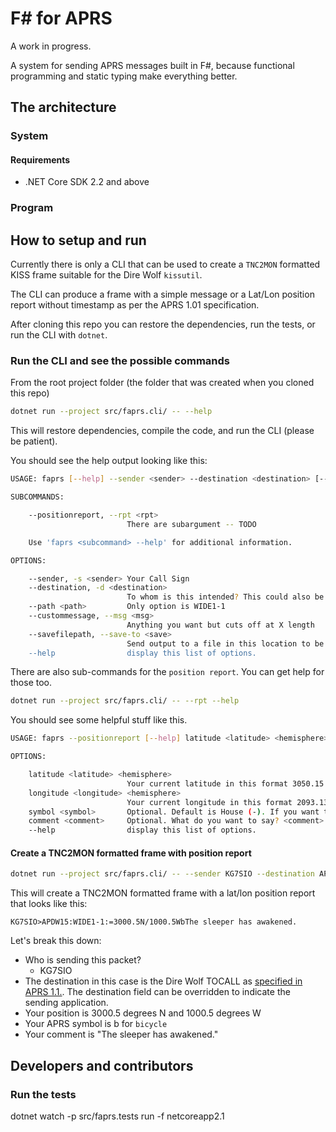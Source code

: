 # F# for APRS

A work in progress.

A system for sending APRS messages built in F#, because functional programming and static typing make everything better.

## The architecture

### System

#### Requirements

* .NET Core SDK 2.2 and above

### Program

## How to setup and run

Currently there is only a CLI that can be used to create a `TNC2MON` formatted KISS frame suitable for the Dire Wolf `kissutil`.

The CLI can produce a frame with a simple message or a Lat/Lon position report without timestamp as per the APRS 1.01 specification.

After cloning this repo you can restore the dependencies, run the tests, or run the CLI with `dotnet`. 

### Run the CLI and see the possible commands

From the root project folder (the folder that was created when you cloned this repo)

```bash
dotnet run --project src/faprs.cli/ -- --help
```

This will restore dependencies, compile the code, and run the CLI (please be patient).

You should see the help output looking like this:

```bash
USAGE: faprs [--help] --sender <sender> --destination <destination> [--path <path>] [--custommessage <msg>] [--savefilepath <save>] [<subcommand> [<options>]]

SUBCOMMANDS:

    --positionreport, --rpt <rpt>
                          There are subargument -- TODO

    Use 'faprs <subcommand> --help' for additional information.

OPTIONS:

    --sender, -s <sender> Your Call Sign
    --destination, -d <destination>
                          To whom is this intended? This could also be a an application from the To Calls list http://aprs.org/aprs11/tocalls.txt
    --path <path>         Only option is WIDE1-1
    --custommessage, --msg <msg>
                          Anything you want but cuts off at X length
    --savefilepath, --save-to <save>
                          Send output to a file in this location to be used by Dire Wolf's kissutil
    --help                display this list of options.
```

There are also sub-commands for the `position report`. You can get help for those too.

```bash
dotnet run --project src/faprs.cli/ -- --rpt --help
```

You should see some helpful stuff like this.

```bash
USAGE: faprs --positionreport [--help] latitude <latitude> <hemisphere> longitude <longitude> <hemisphere> [symbol <symbol>] [comment <comment>]

OPTIONS:

    latitude <latitude> <hemisphere>
                          Your current latitude in this format 3050.15 N
    longitude <longitude> <hemisphere>
                          Your current longitude in this format 2093.13 E
    symbol <symbol>       Optional. Default is House (-). If you want to use House, do not use the symbol argument because dashes do not parse.
    comment <comment>     Optional. What do you want to say? <comment> must be 43 characters or fewer.
    --help                display this list of options.
```

#### Create a TNC2MON formatted frame with position report

```bash
dotnet run --project src/faprs.cli/ -- --sender KG7SIO --destination APDW15 --path WIDE1-1 --rpt latitude 3000.5 N longitude 1000.5 W symbol b comment "The sleeper has awakened." --save-to XMIT

```

This will create a TNC2MON formatted frame with a lat/lon position report that looks like this:

```text
KG7SIO>APDW15:WIDE1-1:=3000.5N/1000.5WbThe sleeper has awakened.
```

Let's break this down:

* Who is sending this packet?
  * KG7SIO
* The destination in this case is the Dire Wolf TOCALL as [specified in APRS 1.1.](http://www.aprs.org/aprs11/tocalls.txt). The destination field can be overridden to indicate the sending application.
* Your position is 3000.5 degrees N and 1000.5 degrees W
* Your APRS symbol is b for `bicycle`
* Your comment is "The sleeper has awakened."

## Developers and contributors

### Run the tests

dotnet watch -p src/faprs.tests run -f netcoreapp2.1

